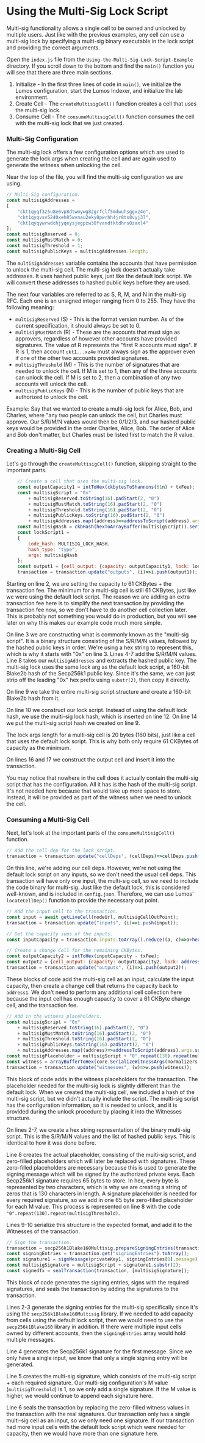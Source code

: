 # Using the Multi-Sig Lock Script

Multi-sig functionality allows a single cell to be owned and unlocked by multiple users. Just like with the previous examples, any cell can use a multi-sig lock by specifying a multi-sig binary executable in the lock script and providing the correct arguments.

Open the `index.js` file from the `Using-the-Multi-Sig-Lock-Script-Example` directory. If you scroll down to the bottom and find the `main()` function you will see that there are three main sections.

1. Initialize - In the first three lines of code in `main()`, we initialize the Lumos configuration, start the Lumos Indexer, and initialize the lab environment.
2. Create Cell - The `createMultisigCell()` function creates a cell that uses the multi-sig lock.
3. Consume Cell - The `consumeMultisigCell()` function consumes the cell with the multi-sig lock that we just created.

### Multi-Sig Configuration

The multi-sig lock offers a few configuration options which are used to generate the lock args when creating the cell and are again used to generate the witness when unlocking the cell.

Near the top of the file, you will find the multi-sig configuration we are using. 

```javascript
// Multi-Sig configuration.
const multisigAddresses =
[
	"ckt1qyqf3z5u8e6vp8dtwmywg82grfclf5mdwuhsggxz4e",
	"ckt1qyqvsv5240xeh85wvnau2eky8pwrhh4jr8ts8vyj37",
	"ckt1qyqywrwdchjyqeysjegpzw38fvandtktdhrs0zaxl4"
];
const multisigReserved = 0;
const multisigMustMatch = 0;
const multisigThreshold = 1;
const multisigPublicKeys = multisigAddresses.length;
```

The `multisigAddresses` variable contains the accounts that have permission to unlock the multi-sig cell. The multi-sig lock doesn't actually take addresses. It uses hashed public keys, just like the default lock script. We will convert these addresses to hashed public keys before they are used.

The next four variables are referred to as S, R, M, and N in the multi-sig RFC. Each one is an unsigned integer ranging from 0 to 255. They have the following meaning:

* `multisigReserved` \(S\) - This is the format version number. As of the current specification, it should always be set to 0.
* `multisigMustMatch` \(R\) - These are the accounts that must sign as approvers, regardless of however other accounts have provided signatures. The value of R represents the "first R accounts must sign". If R is 1, then account `ckt1...xz4e` must always sign as the approver even if one of the other two accounts provided signatures.
* `multisigThreshold` \(M\) - This is the number of signatures that are needed to unlock the cell. If M is set to 1, then any of the three accounts can unlock the cell. If M is set to 2, then a combination of any two accounts will unlock the cell.
* `multisigPublicKeys` \(N\) - This is the number of public keys that are authorized to unlock the cell. 

Example: Say that we wanted to create a multi-sig lock for Alice, Bob, and Charles, where "any two people can unlock the cell, but Charles must approve. Our S/R/M/N values would then be 0/1/2/3, and our hashed public keys would be provided in the order Charles, Alice, Bob. The order of Alice and Bob don't matter, but Charles must be listed first to match the R value.

### Creating a Multi-Sig Cell

Let's go through the `createMultisigCell()` function, skipping straight to the important parts.

```javascript
	// Create a cell that uses the multi-sig lock.
	const outputCapacity1 = intToHex(ckbytesToShannons(61n) + txFee);
	const multisigScript = "0x"
		+ multisigReserved.toString(16).padStart(2, "0")
		+ multisigMustMatch.toString(16).padStart(2, "0")
		+ multisigThreshold.toString(16).padStart(2, "0")
		+ multisigPublicKeys.toString(16).padStart(2, "0")
		+ multisigAddresses.map((address)=>addressToScript(address).args.substr(2)).join("");
	const multisigHash = ckbHash(hexToArrayBuffer(multisigScript)).serializeJson().substr(0, 42);
	const lockScript1 =
	{
		code_hash: MULTISIG_LOCK_HASH,
		hash_type: "type",
		args: multisigHash
	};
	const output1 = {cell_output: {capacity: outputCapacity1, lock: lockScript1, type: null}, data: "0x"};
	transaction = transaction.update("outputs", (i)=>i.push(output1));
```

Starting on line 2, we are setting the capacity to 61 CKBytes + the transaction fee. The minimum for a multi-sig cell is still 61 CKBytes, just like we were using the default lock script. The reason we are adding an extra transaction fee here is to simplify the next transaction by providing the transaction fee now, so we don't have to do another cell collection later. This is probably not something you would do in production, but you will see later on why this makes our example code much more simple.

On line 3 we are constructing what is commonly known as the "multi-sig script". It is a binary structure consisting of the S/R/M/N values, followed by the hashed public keys in order. We're using a hex string to represent this, which is why it starts with "0x" on line 3. Lines 4-7 add the S/R/M/N values. Line 8 takes our `multisigAddresses` and extracts the hashed public key. The multi-sig lock uses the same lock arg as the default lock script, a 160-bit Blake2b hash of the Secp256k1 public key. Since it's the same, we can just strip off the leading "0x" hex prefix using `substr(2)`, then copy it directly.

On line 9 we take the entire multi-sig script structure and create a 160-bit Blake2b hash from it.

On line 10 we construct our lock script. Instead of using the default lock hash, we use the multi-sig lock hash, which is inserted on line 12. On line 14 we put the multi-sig script hash we created on line 9.

The lock args length for a multi-sig cell is 20 bytes \(160 bits\), just like a cell that uses the default lock script. This is why both only require 61 CKBytes of capacity as the minimum. 

On lines 16 and 17 we construct the output cell and insert it into the transaction.

You may notice that nowhere in the cell does it actually contain the multi-sig script that has the configuration. All it has is the hash of the multi-sig script. It's not needed here because that would take up more space to store. Instead, it will be provided as part of the witness when we need to unlock the cell.

### Consuming a Multi-Sig Cell

Next, let's look at the important parts of the `consumeMultisigCell()` function.

```javascript
// Add the cell dep for the lock script.
transaction = transaction.update("cellDeps", (cellDeps)=>cellDeps.push(locateCellDep({code_hash: MULTISIG_LOCK_HASH, hash_type: "type"})));
```

On this line, we're adding our cell deps. However, we're not using the default lock script on any inputs, so we don't need the usual cell deps. This transaction will have only one input, the multi-sig cell, so we need to include the code binary for multi-sig. Just like the default lock, this is considered well-known, and is included in `config.json`. Therefore, we can use Lumos' `locateCellDep()` function to provide the necessary out point.

```javascript
// Add the input cell to the transaction.
const input = await getLiveCell(nodeUrl, multisigCellOutPoint);
transaction = transaction.update("inputs", (i)=>i.push(input));

// Get the capacity sums of the inputs.
const inputCapacity = transaction.inputs.toArray().reduce((a, c)=>a+hexToInt(c.cell_output.capacity), 0n);

// Create a change Cell for the remaining CKBytes.
const outputCapacity2 = intToHex(inputCapacity - txFee);
const output2 = {cell_output: {capacity: outputCapacity2, lock: addressToScript(address1), type: null}, data: "0x"};
transaction = transaction.update("outputs", (i)=>i.push(output2));
```

These blocks of code add the multi-sig cell as an input, calculate the input capacity, then create a change cell that returns the capacity back to `address1`. We don't need to perform any additional cell collection here because the input cell has enough capacity to cover a 61 CKByte change cell, and the transaction fee.

```javascript
// Add in the witness placeholders.
const multisigScript = "0x"
	+ multisigReserved.toString(16).padStart(2, "0")
	+ multisigMustMatch.toString(16).padStart(2, "0")
	+ multisigThreshold.toString(16).padStart(2, "0")
	+ multisigPublicKeys.toString(16).padStart(2, "0")
	+ multisigAddresses.map((address)=>addressToScript(address).args.substr(2)).join("");
const multisigPlaceholder = multisigScript + "0".repeat(130).repeat(multisigThreshold);
const witness = arrayBufferToHex(core.SerializeWitnessArgs(normalizers.NormalizeWitnessArgs({lock: multisigPlaceholder})));
transaction = transaction.update("witnesses", (w)=>w.push(witness));
```

This block of code adds in the witness placeholders for the transaction. The placeholder needed for the multi-sig lock is slightly different than the default lock. When we created the multi-sig cell, we included a hash of the multi-sig script, but we didn't actually include the script. The multi-sig script has the configuration information, so it is needed to unlock, and it is provided during the unlock procedure by placing it into the Witnesses structure.

On lines 2-7, we create a hex string representation of the binary multi-sig script. This is the S/R/M/N values and the list of hashed public keys. This is identical to how it was done before.

Line 8 creates the actual placeholder, consisting of the multi-sig script, and zero-filled placeholders which will later be replaced with signatures. These zero-filled placeholders are necessary because this is used to generate the signing message which will be signed by the authorized private keys. Each Secp256k1 signature requires 65 bytes to store. In hex, every byte is represented by two characters, which is why we are creating a string of zeros that is 130 characters in length. A signature placeholder is needed for every required signature, so we add in one 65 byte zero-filled placeholder for each M value. This process is represented on line 8 with the code `"0".repeat(130).repeat(multisigThreshold)`.

Lines 9-10 serialize this structure in the expected format, and add it to the Witnesses of the transaction.

```javascript
// Sign the transaction.
transaction = secp256k1Blake160Multisig.prepareSigningEntries(transaction);
const signingEntries = transaction.get("signingEntries").toArray();
const signature1 = signMessage(privateKey1, signingEntries[0].message);
const multisigSignature = multisigScript + signature1.substr(2);
const signedTx = sealTransaction(transaction, [multisigSignature]);
```

This block of code generates the signing entries, signs with the required signatures, and seals the transaction by adding the signatures to the transaction.

Lines 2-3 generate the signing entries for the multi-sig specifically since it's using the  `secp256k1Blake160Multisig` library. If we needed to add capacity from cells using the default lock script, then we would need to use the `secp256k1Blake160` library in addition. If there were multiple input cells owned by different accounts, then the `signingEntries` array would hold multiple messages.

Line 4 generates the Secp256k1 signature for the first message. Since we only have a single input, we know that only a single signing entry will be generated.

Line 5 creates the multi-sig signature, which consists of the multi-sig script + each required signature. Our multi-sig configuration's M value \(`multisigThreshold`\) is 1, so we only add a single signature. If the M value is higher, we would continue to append each signature here.

Line 6 seals the transaction by replacing the zero-filled witness values in the transaction with the real signatures. Our transaction only has a single multi-sig cell as an input, so we only need one signature. If our transaction had more input cells with the default lock script which were needed for capacity, then we would have more than one signature here.


